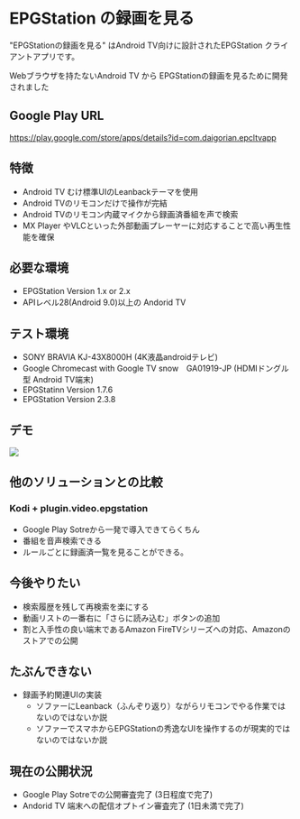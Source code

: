 # EPGStation の録画を見る
"EPGStationの録画を見る"  はAndroid TV向けに設計されたEPGStation クライアントアプリです。

Webブラウザを持たないAndroid TV から EPGStationの録画を見るために開発されました

## Google Play URL
https://play.google.com/store/apps/details?id=com.daigorian.epcltvapp

## 特徴
 - Android TV むけ標準UIのLeanbackテーマを使用
 - Android TVのリモコンだけで操作が完結
 - Android TVのリモコン内蔵マイクから録画済番組を声で検索
 - MX Player やVLCといった外部動画プレーヤーに対応することで高い再生性能を確保

## 必要な環境
 - EPGStation Version 1.x or 2.x　
 - APIレベル28(Android 9.0)以上の Andorid TV 

## テスト環境
 - SONY BRAVIA KJ-43X8000H (4K液晶androidテレビ)
 - Google Chromecast with Google TV snow　GA01919-JP (HDMIドングル型 Android TV端末) 
 - EPGStatinn Version 1.7.6
 - EPGStation Version 2.3.8
## デモ
![](https://raw.githubusercontent.com/wiki/daig0rian/epcltvapp/images/demo.gif)

## 他のソリューションとの比較
### Kodi + plugin.video.epgstation
- Google Play Sotreから一発で導入できてらくちん
- 番組を音声検索できる
- ルールごとに録画済一覧を見ることができる。

## 今後やりたい
 - 検索履歴を残して再検索を楽にする
 - 動画リストの一番右に「さらに読み込む」ボタンの追加
 - 割と入手性の良い端末であるAmazon FireTVシリーズへの対応、Amazonのストアでの公開

## たぶんできない
 - 録画予約関連UIの実装
   -  ソファーにLeanback（ふんぞり返り）ながらリモコンでやる作業ではないのではないか説
   -  ソファーでスマホからEPGStationの秀逸なUIを操作するのが現実的ではないのではないか説

## 現在の公開状況
 - Google Play Sotreでの公開審査完了 (3日程度で完了)
 - Andorid TV 端末への配信オプトイン審査完了 (1日未満で完了)
